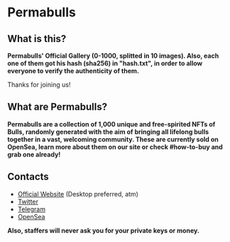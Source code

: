 # Permabulls

## What is this?
<b>Permabulls' Official Gallery (0-1000, splitted in 10 images). Also, each  one of them got his hash (sha256) in "hash.txt", in order to allow everyone to verify the authenticity of them.</b>

Thanks for joining us!

## What are Permabulls?
<b>Permabulls are a collection of 1,000 unique and free-spirited NFTs of Bulls, randomly generated with the aim of bringing all lifelong bulls together in a vast, welcoming community. These are currently sold on OpenSea, learn more about them on our site or check #how-to-buy and grab one already!</b>

## Contacts
- [Official Website](https://permabulls.online/) (Desktop preferred, atm)
- [Twitter](https://twitter.com/PermabullsNfts)
- [Telegram](https://t.me/permabullsnfts)
- [OpenSea](https://opensea.io/collection/permabulls)


<b>Also, staffers will never ask you for your private keys or money.</b>
 
